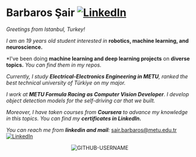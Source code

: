 # Barbaros Şair     [![LinkedIn](https://img.shields.io/badge/LinkedIn-%230077B5.svg?logo=linkedin&logoColor=white)](https://www.linkedin.com/in/barbaros-%C5%9Fair-5b373b21b/)                            
*Greetings from Istanbul, Turkey!* 

*I am an 19 years old student interested in* **robotics, machine learning, and neuroscience.**

*I've been doing **machine learning and deep learning projects** on **diverse topics.** *You can find them in my repos.*

*Currently, I study **Electrical-Electronics Engineering in METU**, ranked the best technical university of Türkiye on my major.*

*I work at **METU Formula Racing as Computer Vision Developer**. I develop object detection models for the self-driving car that we built.*

*Moreover, I have taken courses from **Coursera** to advance my knowledge in this topics.* *You can find my **certificates in LinkedIn.***

*You can reach me from **linkedin and mail**:*     <a href="mailto:sair.barbaros@metu.edu.tr">sair.barbaros@metu.edu.tr</a>  [![LinkedIn](https://img.shields.io/badge/LinkedIn-%230077B5.svg?logo=linkedin&logoColor=white)](https://www.linkedin.com/in/barbaros-%C5%9Fair-5b373b21b/) 

<p align="center"> <img src="https://komarev.com/ghpvc/?username=GITHUB-USERNAME&label=Profile%20views&color=ce9927&style=flat" alt="GITHUB-USERNAME" /> </p>


